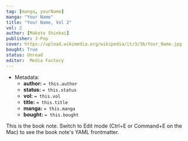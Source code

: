 ```yaml
---
tag: [manga, yourName]
manga: "Your Name"
title: "Your Name, Vol 2"
vol: 2
author: [Makoto Shinkai]
publisher: J-Pop
cover: https://upload.wikimedia.org/wikipedia/it/3/3b/Your_Name.jpg
bought: True
status: Unread
editor:  Media Factory
---
```



- Metadata:
	- **author:** `= this.author`
	- **status:** `= this.status`
	- **vol:** `= this.vol`
	- **title:** `= this.title`
	- **manga:** `= this.manga`
	- **bought:** `= this.bought`

This is the book note. Switch to Edit mode (Ctrl+E or Command+E on the Mac) to see the book note's YAML frontmatter.